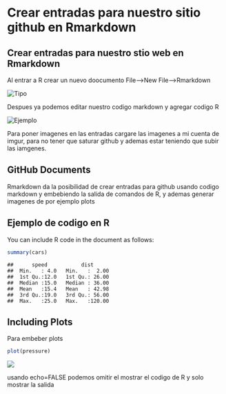 Crear entradas para nuestro sitio github en Rmarkdown
================

Crear entradas para nuestro stio web en Rmarkdown
-------------------------------------------------

Al entrar a R crear un nuevo doocumento File--&gt;New File--&gt;Rmarkdown

![Tipo](https://i.imgur.com/L2eJN3r.png)

Despues ya podemos editar nuestro codigo markdown y agregar codigo R

![Ejemplo](https://i.imgur.com/r4eo2AD.png)

Para poner imagenes en las entradas cargare las imagenes a mi cuenta de imgur, para no tener que saturar github y ademas estar teniendo que subir las iamgenes.

GitHub Documents
----------------

Rmarkdown da la posibilidad de crear entradas para github usando codigo markdown y embebiendo la salida de comandos de R, y ademas generar imagenes de por ejemplo plots

Ejemplo de codigo en R
----------------------

You can include R code in the document as follows:

``` r
summary(cars)
```

    ##      speed           dist       
    ##  Min.   : 4.0   Min.   :  2.00  
    ##  1st Qu.:12.0   1st Qu.: 26.00  
    ##  Median :15.0   Median : 36.00  
    ##  Mean   :15.4   Mean   : 42.98  
    ##  3rd Qu.:19.0   3rd Qu.: 56.00  
    ##  Max.   :25.0   Max.   :120.00

Including Plots
---------------

Para embeber plots

``` r
plot(pressure)
```

![](adrian-rdz.github.io/_posts/2017-12-16-Crear-entradas-github-en-Rmarkdown_files/figure-markdown_github-ascii_identifiers/pressure-1.png)

usando echo=FALSE podemos omitir el mostrar el codigo de R y solo mostrar la salida
